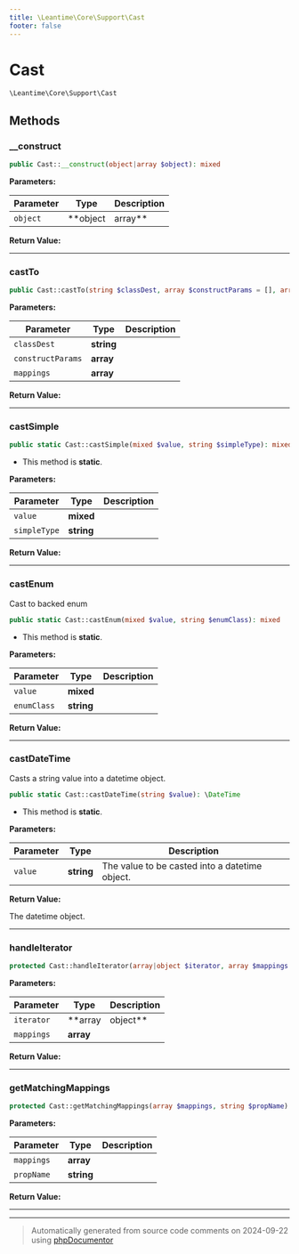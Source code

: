 ```yaml
---
title: \Leantime\Core\Support\Cast
footer: false
---
```


# Cast




`\Leantime\Core\Support\Cast`




## Methods

### __construct



```php
public Cast::__construct(object|array $object): mixed
```








**Parameters:**

| Parameter | Type | Description |
|-----------|------|-------------|
| `object` | **object|array** |  |


**Return Value:**





---
### castTo



```php
public Cast::castTo(string $classDest, array $constructParams = [], array $mappings = []): object
```








**Parameters:**

| Parameter | Type | Description |
|-----------|------|-------------|
| `classDest` | **string** |  |
| `constructParams` | **array** |  |
| `mappings` | **array** |  |


**Return Value:**





---
### castSimple



```php
public static Cast::castSimple(mixed $value, string $simpleType): mixed
```



* This method is **static**.




**Parameters:**

| Parameter | Type | Description |
|-----------|------|-------------|
| `value` | **mixed** |  |
| `simpleType` | **string** |  |


**Return Value:**





---
### castEnum

Cast to backed enum

```php
public static Cast::castEnum(mixed $value, string $enumClass): mixed
```



* This method is **static**.




**Parameters:**

| Parameter | Type | Description |
|-----------|------|-------------|
| `value` | **mixed** |  |
| `enumClass` | **string** |  |


**Return Value:**





---
### castDateTime

Casts a string value into a datetime object.

```php
public static Cast::castDateTime(string $value): \DateTime
```



* This method is **static**.




**Parameters:**

| Parameter | Type | Description |
|-----------|------|-------------|
| `value` | **string** | The value to be casted into a datetime object. |


**Return Value:**

The datetime object.



---
### handleIterator



```php
protected Cast::handleIterator(array|object $iterator, array $mappings = []): array|object
```








**Parameters:**

| Parameter | Type | Description |
|-----------|------|-------------|
| `iterator` | **array|object** |  |
| `mappings` | **array** |  |


**Return Value:**





---
### getMatchingMappings



```php
protected Cast::getMatchingMappings(array $mappings, string $propName): array
```








**Parameters:**

| Parameter | Type | Description |
|-----------|------|-------------|
| `mappings` | **array** |  |
| `propName` | **string** |  |


**Return Value:**





---


---
> Automatically generated from source code comments on 2024-09-22 using [phpDocumentor](http://www.phpdoc.org/)
